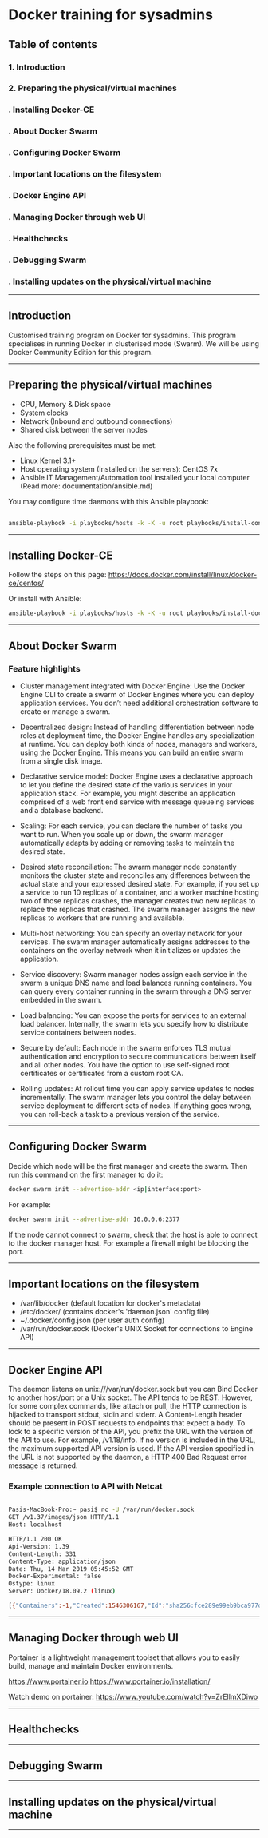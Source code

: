 # Docker training for sysadmins

## Table of contents

### 1. Introduction
### 2. Preparing the physical/virtual machines
### . Installing Docker-CE
### . About Docker Swarm
### . Configuring Docker Swarm
### . Important locations on the filesystem
### . Docker Engine API
### . Managing Docker through web UI
### . Healthchecks
### . Debugging Swarm
### . Installing updates on the physical/virtual machine


---

## Introduction

Customised training program on Docker for sysadmins.
This program specialises in running Docker in clusterised mode (Swarm).
We will be using Docker Community Edition for this program.

---

## Preparing the physical/virtual machines

- CPU, Memory & Disk space
- System clocks
- Network (Inbound and outbound connections)
- Shared disk between the server nodes

Also the following prerequisites must be met:

- Linux Kernel 3.1+
- Host operating system (Installed on the servers): CentOS 7x
- Ansible IT Management/Automation tool installed your local computer (Read more: documentation/ansible.md)

You may configure time daemons with this Ansible playbook:

```bash

ansible-playbook -i playbooks/hosts -k -K -u root playbooks/install-configure-chrony.yml

```

---

## Installing Docker-CE

Follow the steps on this page: https://docs.docker.com/install/linux/docker-ce/centos/ 

Or install with Ansible:

```bash
ansible-playbook -i playbooks/hosts -k -K -u root playbooks/install-docker-ce.yml
```

---

## About Docker Swarm

### Feature highlights

+ Cluster management integrated with Docker Engine: Use the Docker Engine CLI to create a swarm of Docker Engines where you can deploy application services. You don’t need additional orchestration software to create or manage a swarm.

+ Decentralized design: Instead of handling differentiation between node roles at deployment time, the Docker Engine handles any specialization at runtime. You can deploy both kinds of nodes, managers and workers, using the Docker Engine. This means you can build an entire swarm from a single disk image.

+ Declarative service model: Docker Engine uses a declarative approach to let you define the desired state of the various services in your application stack. For example, you might describe an application comprised of a web front end service with message queueing services and a database backend.

+ Scaling: For each service, you can declare the number of tasks you want to run. When you scale up or down, the swarm manager automatically adapts by adding or removing tasks to maintain the desired state.

+ Desired state reconciliation: The swarm manager node constantly monitors the cluster state and reconciles any differences between the actual state and your expressed desired state. For example, if you set up a service to run 10 replicas of a container, and a worker machine hosting two of those replicas crashes, the manager creates two new replicas to replace the replicas that crashed. The swarm manager assigns the new replicas to workers that are running and available.

+ Multi-host networking: You can specify an overlay network for your services. The swarm manager automatically assigns addresses to the containers on the overlay network when it initializes or updates the application.

+ Service discovery: Swarm manager nodes assign each service in the swarm a unique DNS name and load balances running containers. You can query every container running in the swarm through a DNS server embedded in the swarm.

+ Load balancing: You can expose the ports for services to an external load balancer. Internally, the swarm lets you specify how to distribute service containers between nodes.

+ Secure by default: Each node in the swarm enforces TLS mutual authentication and encryption to secure communications between itself and all other nodes. You have the option to use self-signed root certificates or certificates from a custom root CA.

+ Rolling updates: At rollout time you can apply service updates to nodes incrementally. The swarm manager lets you control the delay between service deployment to different sets of nodes. If anything goes wrong, you can roll-back a task to a previous version of the service.


---

## Configuring Docker Swarm

Decide which node will be the first manager and create the swarm. Then run this command on the first manager to do it:

```bash
docker swarm init --advertise-addr <ip|interface:port>
```

For example:
```bash
docker swarm init --advertise-addr 10.0.0.6:2377
```

If the node cannot connect to swarm, check that the host is able to connect to the docker manager host. For example a firewall might be blocking the port.


---

## Important locations on the filesystem

- /var/lib/docker (default location for docker's metadata)
- /etc/docker/ (contains docker's 'daemon.json' config file)
- ~/.docker/config.json (per user auth config)
- /var/run/docker.sock (Docker's UNIX Socket for connections to Engine API)

---

## Docker Engine API


The daemon listens on unix:///var/run/docker.sock but you can Bind Docker to another host/port or a Unix socket.
The API tends to be REST. However, for some complex commands, like attach or pull, the HTTP connection is hijacked to transport stdout, stdin and stderr.
A Content-Length header should be present in POST requests to endpoints that expect a body.
To lock to a specific version of the API, you prefix the URL with the version of the API to use. For example, /v1.18/info. If no version is included in the URL, the maximum supported API version is used.
If the API version specified in the URL is not supported by the daemon, a HTTP 400 Bad Request error message is returned.

### Example connection to API with Netcat

```bash

Pasis-MacBook-Pro:~ pasi$ nc -U /var/run/docker.sock
GET /v1.37/images/json HTTP/1.1
Host: localhost

HTTP/1.1 200 OK
Api-Version: 1.39
Content-Length: 331
Content-Type: application/json
Date: Thu, 14 Mar 2019 05:45:52 GMT
Docker-Experimental: false
Ostype: linux
Server: Docker/18.09.2 (linux)

[{"Containers":-1,"Created":1546306167,"Id":"sha256:fce289e99eb9bca977dae136fbe2a82b6b7d4c372474c9235adc1741675f587e","Labels":null,"ParentId":"","RepoDigests":["hello-world@sha256:2557e3c07ed1e38f26e389462d03ed943586f744621577a99efb77324b0fe535"],"RepoTags":["hello-world:latest"],"SharedSize":-1,"Size":1840,"VirtualSize":1840}]

```


---

## Managing Docker through web UI

Portainer is a lightweight management toolset that allows you to easily build, manage and maintain Docker environments. 

https://www.portainer.io
https://www.portainer.io/installation/ 

Watch demo on portainer: https://www.youtube.com/watch?v=ZrEllmXDiwo



---

## Healthchecks



---

## Debugging Swarm


---


## Installing updates on the physical/virtual machine


---